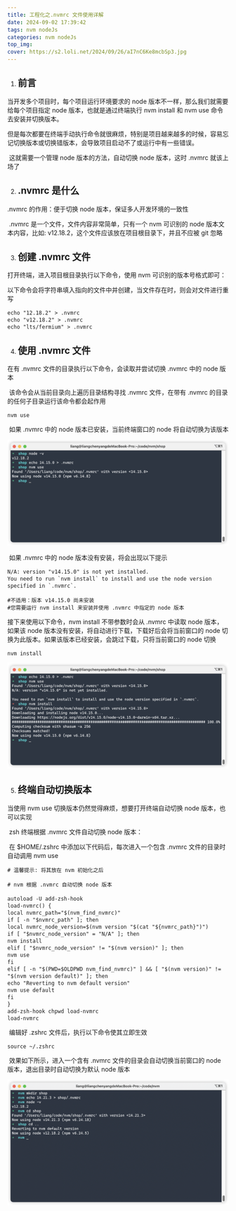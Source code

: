 ```yaml
---
title: 工程化之.nvmrc 文件使用详解
date: 2024-09-02 17:39:42
tags: nvm nodeJs
categories: nvm nodeJs
top_img:
cover: https://s2.loli.net/2024/09/26/aI7nC6Ke8mcbSp3.jpg
---
```




1. ## 前言

  当开发多个项目时，每个项目运行环境要求的 node 版本不一样，那么我们就需要给每个项目指定 node 版本，也就是通过终端执行 nvm install 和 nvm use 命令去安装并切换版本。

​	但是每次都要在终端手动执行命令就很麻烦，特别是项目越来越多的时候，容易忘记切换版本或切换错版本，会导致项目启动不了或运行中有一些错误。

​	这就需要一个管理 node 版本的方法，自动切换 node 版本，这时 .nvmrc 就该上场了

2. ## .nvmrc 是什么

  .nvmrc 的作用：便于切换 node 版本，保证多人开发环境的一致性

​	.nvmrc 是一个文件，文件内容非常简单，只有一个 nvm 可识别的 node 版本文本内容，比如: v12.18.2，这个文件应该放在项目根目录下，并且不应被 git 忽略

3. ## 创建 .nvmrc 文件

  打开终端，进入项目根目录执行以下命令，使用 nvm 可识别的版本号格式即可：

​	以下命令会将字符串填入指向的文件中并创建，当文件存在时，则会对文件进行重写

    echo "12.18.2" > .nvmrc
    echo "v12.18.2" > .nvmrc
    echo "lts/fermium" > .nvmrc
4. ## 使用 .nvmrc 文件

  在有 .nvmrc 文件的目录执行以下命令，会读取并尝试切换 .nvmrc 中的 node 版本

​	该命令会从当前目录向上遍历目录结构寻找 .nvmrc 文件，在带有 .nvmrc 的目录的任何子目录运行该命令都会起作用

```
nvm use
```

​	如果 .nvmrc 中的 node 版本已安装，当前终端窗口的 node 将自动切换为该版本

![ea59afc78efd454704bb2c086bf1c206](./工程化之-nvmrc-文件使用详解/ea59afc78efd454704bb2c086bf1c206.png)

​	如果 .nvmrc 中的 node 版本没有安装，将会出现以下提示

```shell
N/A: version "v14.15.0" is not yet installed.
You need to run `nvm install` to install and use the node version specified in `.nvmrc`.

#不适用：版本 v14.15.0 尚未安装
#您需要运行 nvm install 来安装并使用 .nvmrc 中指定的 node 版本
```

接下来使用以下命令，nvm install 不带参数时会从 .nvmrc 中读取 node 版本，如果该 node 版本没有安装，将自动进行下载，下载好后会将当前窗口的 node 切换为此版本。如果该版本已经安装，会跳过下载，只将当前窗口的 node 切换

```shell
nvm install
```

![98c9dc94fd9be69fdb08fa08c43bfc68](./工程化之-nvmrc-文件使用详解/98c9dc94fd9be69fdb08fa08c43bfc68.png)


5. ## 终端自动切换版本

  当使用 nvm use 切换版本仍然觉得麻烦，想要打开终端自动切换 node 版本，也可以实现

​	zsh 终端根据 .nvmrc 文件自动切换 node 版本：

​	在 $HOME/.zshrc 中添加以下代码后，每次进入一个包含 .nvmrc 文件的目录时自动调用 nvm use

```
# 温馨提示: 将其放在 nvm 初始化之后

# nvm 根据 .nvmrc 自动切换 node 版本

autoload -U add-zsh-hook
load-nvmrc() {
local nvmrc_path="$(nvm_find_nvmrc)"
if [ -n "$nvmrc_path" ]; then
local nvmrc_node_version=$(nvm version "$(cat "${nvmrc_path}")")
if [ "$nvmrc_node_version" = "N/A" ]; then
nvm install
elif [ "$nvmrc_node_version" != "$(nvm version)" ]; then
nvm use
fi
elif [ -n "$(PWD=$OLDPWD nvm_find_nvmrc)" ] && [ "$(nvm version)" != "$(nvm version default)" ]; then
echo "Reverting to nvm default version"
nvm use default
fi
}
add-zsh-hook chpwd load-nvmrc
load-nvmrc
```

​	编辑好 .zshrc 文件后，执行以下命令使其立即生效

```
source ~/.zshrc
```

​	效果如下所示，进入一个含有 .nvmrc 文件的目录会自动切换当前窗口的 node 版本，退出目录时自动切换为默认 node 版本

![2c411990a35fbb885bafe0b5c8c6019b](./工程化之-nvmrc-文件使用详解/2c411990a35fbb885bafe0b5c8c6019b.png)
